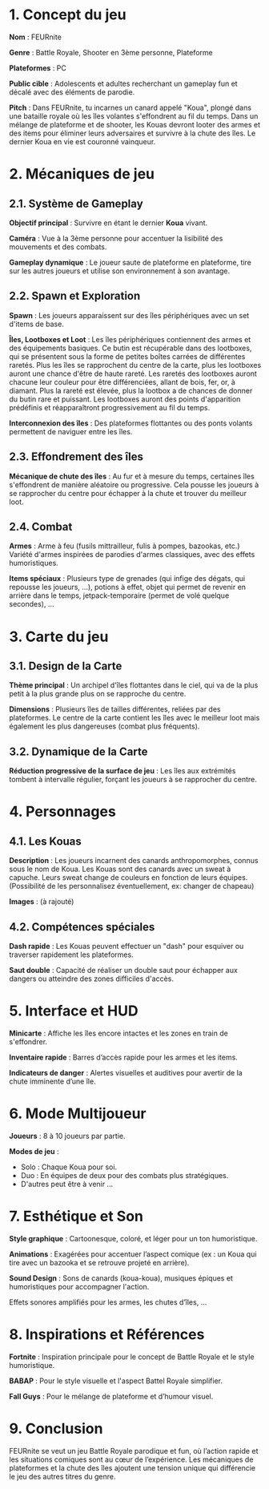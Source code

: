 # 1. Concept du jeu

**Nom** : FEURnite

**Genre** : Battle Royale, Shooter en 3ème personne, Plateforme

**Plateformes** : PC

**Public cible** : Adolescents et adultes recherchant un gameplay fun et décalé avec des éléments de parodie.

**Pitch** : Dans FEURnite, tu incarnes un canard appelé "Koua", plongé dans une bataille royale où les îles volantes s'effondrent au fil du temps. Dans un mélange de plateforme et de shooter, les Kouas devront looter des armes et des items pour éliminer leurs adversaires et survivre à la chute des îles. Le dernier Koua en vie est couronné vainqueur.


# 2. Mécaniques de jeu

## 2.1. Système de Gameplay

**Objectif principal** : Survivre en étant le dernier **Koua** vivant.

**Caméra** : Vue à la 3ème personne pour accentuer la lisibilité des mouvements et des combats.

**Gameplay dynamique** : Le joueur saute de plateforme en plateforme, tire sur les autres joueurs et utilise son environnement à son avantage.


## 2.2. Spawn et Exploration

**Spawn** : Les joueurs apparaissent sur des îles périphériques avec un set d'items de base.

**Îles, Lootboxes et Loot** :
Les îles périphériques contiennent des armes et des équipements basiques. Ce butin est récupérable dans des lootboxes, qui se présentent sous la forme de petites boîtes carrées de différentes raretés. Plus les îles se rapprochent du centre de la carte, plus les lootboxes auront une chance d'être de haute rareté. Les raretés des lootboxes auront chacune leur couleur pour être différenciées, allant de bois, fer, or, à diamant. Plus la rareté est élevée, plus la lootbox a de chances de donner du butin rare et puissant. Les lootboxes auront des points d'apparition prédéfinis et réapparaîtront progressivement au fil du temps.

**Interconnexion des îles** : Des plateformes flottantes ou des ponts volants permettent de naviguer entre les îles.

## 2.3. Effondrement des îles

**Mécanique de chute des îles** : Au fur et à mesure du temps, certaines îles s'effondrent de manière aléatoire ou progressive. Cela pousse les joueurs à se rapprocher du centre pour échapper à la chute et trouver du meilleur loot.

## 2.4. Combat

**Armes** : Arme à feu (fusils mittrailleur, fulis à pompes, bazookas, etc.) Variété d'armes inspirées de parodies d'armes classiques, avec des effets humoristiques.

**Items spéciaux** : Plusieurs type de grenades (qui infige des dégats, qui repousse les joueurs, ...), potions à effet, objet qui permet de revenir en arrière dans le temps, jetpack-temporaire (permet de volé quelque secondes), ...

# 3. Carte du jeu


## 3.1. Design de la Carte

**Thème principal** : Un archipel d'îles flottantes dans le ciel, qui va de la plus petit à la plus grande plus on se rapproche du centre.

**Dimensions** : Plusieurs îles de tailles différentes, reliées par des plateformes.
Le centre de la carte contient les îles avec le meilleur loot mais également les plus dangereuses (combat plus fréquents).

## 3.2. Dynamique de la Carte

**Réduction progressive de la surface de jeu** : Les îles aux extrémités tombent à intervalle régulier, forçant les joueurs à se rapprocher du centre.

# 4. Personnages

## 4.1. Les Kouas

**Description** : Les joueurs incarnent des canards anthropomorphes, connus sous le nom de Koua. Les Kouas sont des canards avec un sweat à capuche. Leurs sweat change de couleurs en fonction de leurs équipes. (Possibilité de les personnalisez éventuellement, ex: changer de chapeau)

**Images** : (à rajouté)

## 4.2. Compétences spéciales

**Dash rapide** : Les Kouas peuvent effectuer un "dash" pour esquiver ou traverser rapidement les plateformes.

**Saut double** : Capacité de réaliser un double saut pour échapper aux dangers ou atteindre des zones difficiles d'accès.


# 5. Interface et HUD

**Minicarte** : Affiche les îles encore intactes et les zones en train de s'effondrer.

**Inventaire rapide** : Barres d’accès rapide pour les armes et les items.

**Indicateurs de danger** : Alertes visuelles et auditives pour avertir de la chute imminente d’une île.

# 6. Mode Multijoueur

**Joueurs** : 8 à 10 joueurs par partie.

**Modes de jeu** :
- Solo : Chaque Koua pour soi.
- Duo : En équipes de deux pour des combats plus stratégiques.
- D'autres peut être à venir ...

# 7. Esthétique et Son

**Style graphique** : Cartoonesque, coloré, et léger pour un ton humoristique.

**Animations** : Exagérées pour accentuer l’aspect comique (ex : un Koua qui tire avec un bazooka et se retrouve projeté en arrière).

**Sound Design** : Sons de canards (koua-koua), musiques épiques et humoristiques pour accompagner l'action.

Effets sonores amplifiés pour les armes, les chutes d’îles, ...

# 8. Inspirations et Références

**Fortnite** : Inspiration principale pour le concept de Battle Royale et le style humoristique.

**BABAP** : Pour le style visuelle et l'aspect Battel Royale simplifier.

**Fall Guys** : Pour le mélange de plateforme et d’humour visuel.

# 9. Conclusion

FEURnite se veut un jeu Battle Royale parodique et fun, où l’action rapide et les situations comiques sont au cœur de l’expérience. Les mécaniques de plateformes et la chute des îles ajoutent une tension unique qui différencie le jeu des autres titres du genre.